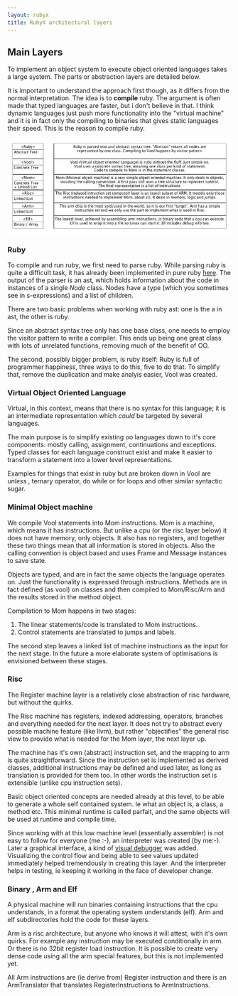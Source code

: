 ```yaml
---
layout: rubyx
title: RubyX architectural layers
---
```


## Main Layers

To implement an object system to execute object oriented languages takes a large system.
The parts or abstraction layers are detailed below.

It is important to understand the approach first though, as it differs from the normal
interpretation. The idea is to **compile** ruby. The argument is often made that
typed languages are faster, but i don't believe in that. I think dynamic languages
just push more functionality into the "virtual machine" and it is in fact only the
compiling to binaries that gives static languages their speed. This is the reason
to compile ruby.

![Architectural layers](/assets/layers.jpg)


### Ruby

To compile and run ruby, we first need to parse ruby. While parsing ruby is quite
a difficult task, it has already been implemented in pure ruby
[here](https://github.com/whitequark/parser). The output of the parser is
an ast, which holds information about the code in instances of a single *Node* class.
Nodes have a type (which you sometimes see in s-expressions) and a list of children.

There are two basic problems when working with ruby ast: one is the a in ast, the other is ruby.

Since an abstract syntax tree only has one base class, one needs to employ the visitor
pattern to write a compiler. This ends up being one great class with lots of unrelated
functions, removing much of the benefit of OO.

The second, possibly bigger problem, is ruby itself: Ruby is full of programmer happiness,
three ways to do this, five to do that. To simplify that, remove the duplication and
make analyis easier, Vool was created.

### Virtual Object Oriented Language

Virtual, in this context, means that there is no syntax for this language; it is an
intermediate representation which *could* be targeted by several languages.

The main purpose is to simplify existing oo languages down to it's core components: mostly
calling, assignment, continuations and exceptions. Typed classes for each language construct
exist and make it easier to transform a statement into a lower level representations.

Examples for things that exist in ruby but are broken down in Vool are *unless* , ternary operator,
do while or for loops and other similar syntactic sugar.

### Minimal Object machine

We compile Vool statements into Mom instructions. Mom is a machine, which means it has
instructions. But unlike a cpu (or the risc layer below) it does not have memory, only objects.
It also has no registers, and together these two things mean that all information is stored in
objects. Also the calling convention is object based and uses Frame and Message instances to
save state.

Objects are typed, and are in fact the same objects the language operates on. Just the
functionality is expressed through instructions. Methods are in fact defined (as vool) on classes
and then compiled to Mom/Risc/Arm and the results stored in the method object.

Compilation to Mom happens in two stages:
1. The linear statements/code is translated to Mom instructions.
2. Control statements are translated to jumps and labels.

The second step leaves a linked list of machine instructions as the input for the next stage.
In the future a more elaborate system of optimisations is envisioned between these stages.

### Risc

The Register machine layer is a relatively close abstraction of risc hardware, but without the
quirks.

The Risc machine has registers, indexed addressing, operators, branches and everything
needed for the next layer. It does not try to abstract every possible machine feature
(like llvm), but rather "objectifies" the general risc view to provide what is needed for
the Mom layer, the next layer up.

The machine has it's own (abstract) instruction set, and the mapping to arm is quite
straightforward. Since the instruction set is implemented as derived classes, additional
instructions may be defined and used later, as long as translation is provided for them too.
In other words the instruction set is extensible (unlike cpu instruction sets).

Basic object oriented concepts are needed already at this level, to be able to generate a whole
self contained system. Ie what an object is, a class, a method etc. This minimal runtime is called
parfait, and the same objects will be used at runtime and compile time.

Since working with at this low machine level (essentially assembler) is not easy to follow for
everyone (me :-), an interpreter was created (by me:-). Later a graphical interface, a kind of
[visual debugger](https://github.com/ruby-x/rubyx-debugger) was added.
Visualizing the control flow and being able to see values updated immediately helped
tremendously in creating this layer. And the interpreter helps in testing, ie keeping it
working in the face of developer change.


### Binary , Arm and Elf

A physical machine will run binaries containing instructions that the cpu understands, in a
format the operating system understands (elf). Arm and elf subdirectories hold the code for
these layers.

Arm is a risc architecture, but anyone who knows it will attest, with it's own quirks.
For example any instruction may be executed conditionally in arm. Or there is no 32bit
register load instruction. It is possible to create very dense code using all the arm
special features, but this is not implemented yet.

All Arm instructions are (ie derive from) Register instruction and there is an ArmTranslator
that translates RegisterInstructions to ArmInstructions.
